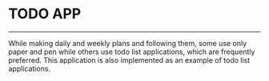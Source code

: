 # TODO APP
-----
While making daily and weekly plans and following them, some use only paper and pen while others use todo list applications, which are frequently preferred. This application is also implemented as an example of todo list applications.